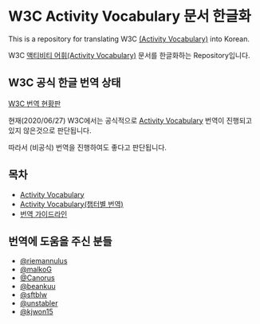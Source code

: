 # W3C Activity Vocabulary 문서 한글화

This is a repository for translating W3C [(Activity Vocabulary)](https://www.w3.org/TR/activitystreams-vocabulary/) into Korean.

W3C [액티비티 어휘(Activity Vocabulary)](https://www.w3.org/TR/activitystreams-vocabulary/) 문서를 한글화하는 Repository입니다.

## W3C 공식 한글 번역 상태

[W3C 번역 현황판](https://www.w3.org/Consortium/Translation/matrix.html)

현재(2020/06/27) W3C에서는 공식적으로
[Activity Vocabulary](https://www.w3.org/TR/activitystreams-vocabulary) 
번역이 진행되고 있지 않은것으로 판단됩니다.

따라서 (비공식) 번역을 진행하여도 좋다고 판단됩니다.

## 목차

- [Activity Vocabulary](ActivityVocabulary.md)
- [Activity Vocabulary(챕터별 번역)](ActivityVocabularyContents.md)
- [번역 가이드라인](translation-guideline-ko.md)

## 번역에 도움을 주신 분들

- [@riemannulus](https://github.com/riemannulus)
- [@malkoG](https://github.com/malkoG)
- [@Canorus](https://github.com/Canorus)
- [@beankuu](https://github.com/beankuu)
- [@sftblw](https://github.com/sftblw)
- [@unstabler](https://github.com/unstabler)
- [@kjwon15](https://github.com/kjwon15)